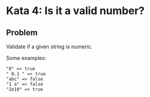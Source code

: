 # Kata 4: Is it a valid number?

## Problem
Validate if a given string is numeric.

Some examples:
```
"0" => true
" 0.1 " => true
"abc" => false
"1 a" => false
"2e10" => true
```